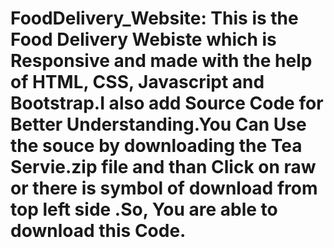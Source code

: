 # FoodDelivery_Website: This  is the Food Delivery Webiste which is Responsive and made with the help of HTML, CSS, Javascript and Bootstrap.I also add Source Code for Better Understanding.You Can Use the souce by downloading the Tea Servie.zip file and than Click on raw or there is symbol of  download from top left side .So, You are able to download this Code.


